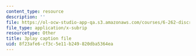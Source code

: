 ```yaml
---
content_type: resource
description: ''
file: https://ol-ocw-studio-app-qa.s3.amazonaws.com/courses/6-262-discrete-stochastic-processes-spring-2011/8f23afe6cf3c5e11b249820dba5364ea_pY9ol9So2Yw.vtt
file_type: application/x-subrip
resourcetype: Other
title: 3play caption file
uid: 8f23afe6-cf3c-5e11-b249-820dba5364ea
---
```

